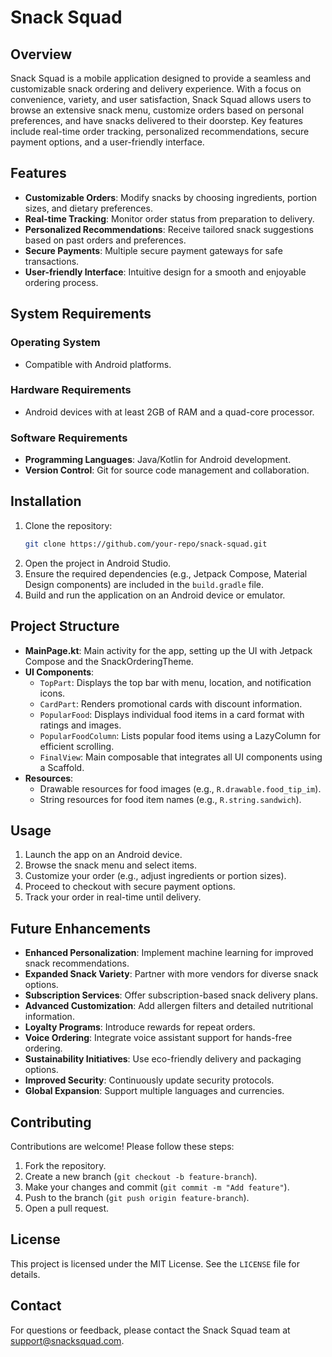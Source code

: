 # Snack Squad

## Overview
Snack Squad is a mobile application designed to provide a seamless and customizable snack ordering and delivery experience. With a focus on convenience, variety, and user satisfaction, Snack Squad allows users to browse an extensive snack menu, customize orders based on personal preferences, and have snacks delivered to their doorstep. Key features include real-time order tracking, personalized recommendations, secure payment options, and a user-friendly interface.

## Features
- **Customizable Orders**: Modify snacks by choosing ingredients, portion sizes, and dietary preferences.
- **Real-time Tracking**: Monitor order status from preparation to delivery.
- **Personalized Recommendations**: Receive tailored snack suggestions based on past orders and preferences.
- **Secure Payments**: Multiple secure payment gateways for safe transactions.
- **User-friendly Interface**: Intuitive design for a smooth and enjoyable ordering process.

## System Requirements
### Operating System
- Compatible with Android platforms.

### Hardware Requirements
- Android devices with at least 2GB of RAM and a quad-core processor.

### Software Requirements
- **Programming Languages**: Java/Kotlin for Android development.
- **Version Control**: Git for source code management and collaboration.

## Installation
1. Clone the repository:
   ```bash
   git clone https://github.com/your-repo/snack-squad.git
   ```
2. Open the project in Android Studio.
3. Ensure the required dependencies (e.g., Jetpack Compose, Material Design components) are included in the `build.gradle` file.
4. Build and run the application on an Android device or emulator.

## Project Structure
- **MainPage.kt**: Main activity for the app, setting up the UI with Jetpack Compose and the SnackOrderingTheme.
- **UI Components**:
  - `TopPart`: Displays the top bar with menu, location, and notification icons.
  - `CardPart`: Renders promotional cards with discount information.
  - `PopularFood`: Displays individual food items in a card format with ratings and images.
  - `PopularFoodColumn`: Lists popular food items using a LazyColumn for efficient scrolling.
  - `FinalView`: Main composable that integrates all UI components using a Scaffold.
- **Resources**:
  - Drawable resources for food images (e.g., `R.drawable.food_tip_im`).
  - String resources for food item names (e.g., `R.string.sandwich`).

## Usage
1. Launch the app on an Android device.
2. Browse the snack menu and select items.
3. Customize your order (e.g., adjust ingredients or portion sizes).
4. Proceed to checkout with secure payment options.
5. Track your order in real-time until delivery.

## Future Enhancements
- **Enhanced Personalization**: Implement machine learning for improved snack recommendations.
- **Expanded Snack Variety**: Partner with more vendors for diverse snack options.
- **Subscription Services**: Offer subscription-based snack delivery plans.
- **Advanced Customization**: Add allergen filters and detailed nutritional information.
- **Loyalty Programs**: Introduce rewards for repeat orders.
- **Voice Ordering**: Integrate voice assistant support for hands-free ordering.
- **Sustainability Initiatives**: Use eco-friendly delivery and packaging options.
- **Improved Security**: Continuously update security protocols.
- **Global Expansion**: Support multiple languages and currencies.

## Contributing
Contributions are welcome! Please follow these steps:
1. Fork the repository.
2. Create a new branch (`git checkout -b feature-branch`).
3. Make your changes and commit (`git commit -m "Add feature"`).
4. Push to the branch (`git push origin feature-branch`).
5. Open a pull request.

## License
This project is licensed under the MIT License. See the `LICENSE` file for details.

## Contact
For questions or feedback, please contact the Snack Squad team at support@snacksquad.com.